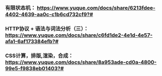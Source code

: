 ### 有限状态机： https://www.yuque.com/docs/share/6213fdee-4402-4639-aa0c-c1b6cd732cf9?#

### HTTP协议 + 语法与词法分析（三）： https://www.yuque.com/docs/share/c6fd1de2-4e1d-4e57-afa1-6af173384efb?#

### CSS计算，排版,渲染，合成： https://www.yuque.com/docs/share/8a953ade-cd0a-4800-99e5-f9838eb01403?#

